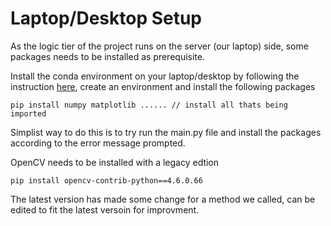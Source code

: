 # Laptop/Desktop Setup

As the logic tier of the project runs on the server (our laptop) side, some packages needs to be installed as prerequisite.

Install the conda environment on your laptop/desktop by following the instruction [here](https://docs.conda.io/en/latest/miniconda.html), create an environment and install the following packages

```
pip install numpy matplotlib ...... // install all thats being imported
```

Simplist way to do this is to try run the main.py file and install the packages according to the error message prompted.

OpenCV needs to be installed with a legacy edtion

```
pip install opencv-contrib-python==4.6.0.66
```

The latest version has made some change for a method we called, can be edited to fit the latest versoin for improvment.
